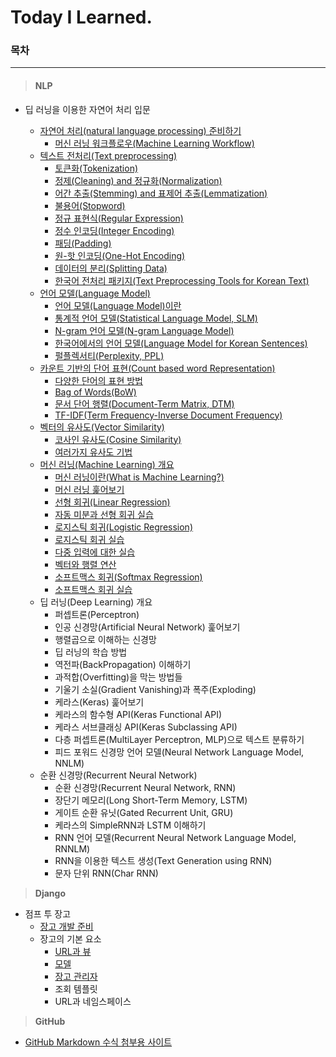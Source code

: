 # Today I Learned.
### 목차

---

> #### NLP

+ 딥 러닝을 이용한 자연어 처리 입문 

  + [자연어 처리(natural language processing) 준비하기](https://github.com/p-chanmin/TIL/blob/main/NLP/01-01.%20%EC%9E%90%EC%97%B0%EC%96%B4%20%EC%B2%98%EB%A6%AC(natural%20language%20processing)%20%EC%A4%80%EB%B9%84%ED%95%98%EA%B8%B0.md)
    + [머신 러닝 워크플로우(Machine Learning Workflow)](https://github.com/p-chanmin/TIL/blob/main/NLP/01-02.%20%EB%A8%B8%EC%8B%A0%20%EB%9F%AC%EB%8B%9D%20%EC%9B%8C%ED%81%AC%ED%94%8C%EB%A1%9C%EC%9A%B0.md)
  + [텍스트 전처리(Text preprocessing)](https://github.com/p-chanmin/TIL/blob/main/NLP/02-00.%20%ED%85%8D%EC%8A%A4%ED%8A%B8%20%EC%A0%84%EC%B2%98%EB%A6%AC(Text%20preprocessing).md)
    + [토큰화(Tokenization)](https://github.com/p-chanmin/TIL/blob/main/NLP/02-01.%20%ED%86%A0%ED%81%B0%ED%99%94(Tokenization).md)
    + [정제(Cleaning) and 정규화(Normalization)](https://github.com/p-chanmin/TIL/blob/main/NLP/02-02.%20%EC%A0%95%EC%A0%9C(Cleaning)%20and%20%EC%A0%95%EA%B7%9C%ED%99%94(Normalization).md)
    + [어간 추출(Stemming) and 표제어 추출(Lemmatization)](https://github.com/p-chanmin/TIL/blob/main/NLP/02-03.%20%EC%96%B4%EA%B0%84%20%EC%B6%94%EC%B6%9C(Stemming)%20and%20%ED%91%9C%EC%A0%9C%EC%96%B4%20%EC%B6%94%EC%B6%9C(Lemmatization).md)
    + [불용어(Stopword)](https://github.com/p-chanmin/TIL/blob/main/NLP/02-04.%20%EB%B6%88%EC%9A%A9%EC%96%B4(Stopword).md)
    + [정규 표현식(Regular Expression)](https://github.com/p-chanmin/TIL/blob/main/NLP/02-05.%20%EC%A0%95%EA%B7%9C%20%ED%91%9C%ED%98%84%EC%8B%9D(Regular%20Expression).md)
    + [정수 인코딩(Integer Encoding)](https://github.com/p-chanmin/TIL/blob/main/NLP/02-06.%20%EC%A0%95%EC%88%98%20%EC%9D%B8%EC%BD%94%EB%94%A9(Integer%20Encoding).md)
    + [패딩(Padding)](https://github.com/p-chanmin/TIL/blob/main/NLP/02-07.%20%ED%8C%A8%EB%94%A9(Padding).md)
    + [원-핫 인코딩(One-Hot Encoding)](https://github.com/p-chanmin/TIL/blob/main/NLP/02-08.%20%EC%9B%90-%ED%95%AB%20%EC%9D%B8%EC%BD%94%EB%94%A9(One-Hot%20Encoding).md)
    + [데이터의 분리(Splitting Data)](https://github.com/p-chanmin/TIL/blob/main/NLP/02-09.%20%EB%8D%B0%EC%9D%B4%ED%84%B0%EC%9D%98%20%EB%B6%84%EB%A6%AC(Splitting%20Data).md)
    + [한국어 전처리 패키지(Text Preprocessing Tools for Korean Text)](https://github.com/p-chanmin/TIL/blob/main/NLP/02-10.%20%ED%95%9C%EA%B5%AD%EC%96%B4%20%EC%A0%84%EC%B2%98%EB%A6%AC%20%ED%8C%A8%ED%82%A4%EC%A7%80(Text%20Preprocessing%20Tools%20for%20Korean%20Text).md)
  + [언어 모델(Language Model)](https://github.com/p-chanmin/TIL/blob/main/NLP/03-00.%20%EC%96%B8%EC%96%B4%20%EB%AA%A8%EB%8D%B8(Language%20Model).md)
    * [언어 모델(Language Model)이란](https://github.com/p-chanmin/TIL/blob/main/NLP/03-01.%20%EC%96%B8%EC%96%B4%20%EB%AA%A8%EB%8D%B8(Language%20Model)%EC%9D%B4%EB%9E%80.md)
    * [통계적 언어 모델(Statistical Language Model, SLM)](https://github.com/p-chanmin/TIL/blob/main/NLP/03-02.%20%ED%86%B5%EA%B3%84%EC%A0%81%20%EC%96%B8%EC%96%B4%20%EB%AA%A8%EB%8D%B8(Statistical%20Language%20Model%2C%20SLM).md)
    * [N-gram 언어 모델(N-gram Language Model)](https://github.com/p-chanmin/TIL/blob/main/NLP/03-03.%20N-gram%20%EC%96%B8%EC%96%B4%20%EB%AA%A8%EB%8D%B8(N-gram%20Language%20Model).md)
    * [한국어에서의 언어 모델(Language Model for Korean Sentences)](https://github.com/p-chanmin/TIL/blob/main/NLP/03-04.%20%ED%95%9C%EA%B5%AD%EC%96%B4%EC%97%90%EC%84%9C%EC%9D%98%20%EC%96%B8%EC%96%B4%20%EB%AA%A8%EB%8D%B8(Language%20Model%20for%20Korean%20Sentences).md)
    * [펄플렉서티(Perplexity, PPL)](https://github.com/p-chanmin/TIL/blob/main/NLP/03-05.%20%ED%8E%84%ED%94%8C%EB%A0%89%EC%84%9C%ED%8B%B0(Perplexity%2C%20PPL).md)
  + [카운트 기반의 단어 표현(Count based word Representation)](https://github.com/p-chanmin/TIL/blob/main/NLP/04-00.%20%EC%B9%B4%EC%9A%B4%ED%8A%B8%20%EA%B8%B0%EB%B0%98%EC%9D%98%20%EB%8B%A8%EC%96%B4%20%ED%91%9C%ED%98%84(Count%20based%20word%20Representation).md)
    * [다양한 단어의 표현 방법](https://github.com/p-chanmin/TIL/blob/main/NLP/04-01.%20%EB%8B%A4%EC%96%91%ED%95%9C%20%EB%8B%A8%EC%96%B4%EC%9D%98%20%ED%91%9C%ED%98%84%20%EB%B0%A9%EB%B2%95.md)
    * [Bag of Words(BoW)](https://github.com/p-chanmin/TIL/blob/main/NLP/04-02.%20Bag%20of%20Words(BoW).md)
    * [문서 단어 행렬(Document-Term Matrix, DTM)](https://github.com/p-chanmin/TIL/blob/main/NLP/04-03.%20%EB%AC%B8%EC%84%9C%20%EB%8B%A8%EC%96%B4%20%ED%96%89%EB%A0%AC(Document-Term%20Matrix%2C%20DTM).md)
    * [TF-IDF(Term Frequency-Inverse Document Frequency)](https://github.com/p-chanmin/TIL/blob/main/NLP/04-04.%20TF-IDF(Term%20Frequency-Inverse%20Document%20Frequency).md)
  + [벡터의 유사도(Vector Similarity)](https://github.com/p-chanmin/TIL/blob/main/NLP/05-00.%20%EB%B2%A1%ED%84%B0%EC%9D%98%20%EC%9C%A0%EC%82%AC%EB%8F%84(Vector%20Similarity).md)
    * [코사인 유사도(Cosine Similarity)](https://github.com/p-chanmin/TIL/blob/main/NLP/05-01.%20%EC%BD%94%EC%82%AC%EC%9D%B8%20%EC%9C%A0%EC%82%AC%EB%8F%84(Cosine%20Similarity).md)
    * [여러가지 유사도 기법](https://github.com/p-chanmin/TIL/blob/main/NLP/05-02.%20%EC%97%AC%EB%9F%AC%EA%B0%80%EC%A7%80%20%EC%9C%A0%EC%82%AC%EB%8F%84%20%EA%B8%B0%EB%B2%95.md)
  + [머신 러닝(Machine Learning) 개요](https://github.com/p-chanmin/TIL/blob/main/NLP/06-00.%20%EB%A8%B8%EC%8B%A0%20%EB%9F%AC%EB%8B%9D(Machine%20Learning)%20%EA%B0%9C%EC%9A%94.md)
    * [머신 러닝이란(What is Machine Learning?)](https://github.com/p-chanmin/TIL/blob/main/NLP/06-01.%20%EB%A8%B8%EC%8B%A0%20%EB%9F%AC%EB%8B%9D%EC%9D%B4%EB%9E%80(What%20is%20Machine%20Learning).md)
    * [머신 러닝 훑어보기](https://github.com/p-chanmin/TIL/blob/main/NLP/06-02.%20%EB%A8%B8%EC%8B%A0%20%EB%9F%AC%EB%8B%9D%20%ED%9B%91%EC%96%B4%EB%B3%B4%EA%B8%B0.md)
    * [선형 회귀(Linear Regression)](https://github.com/p-chanmin/TIL/blob/main/NLP/06-03.%20%EC%84%A0%ED%98%95%20%ED%9A%8C%EA%B7%80(Linear%20Regression).md)
    * [자동 미분과 선형 회귀 실습](https://github.com/p-chanmin/TIL/blob/main/NLP/06-04.%20%EC%9E%90%EB%8F%99%20%EB%AF%B8%EB%B6%84%EA%B3%BC%20%EC%84%A0%ED%98%95%20%ED%9A%8C%EA%B7%80%20%EC%8B%A4%EC%8A%B5.md)
    * [로지스틱 회귀(Logistic Regression)](https://github.com/p-chanmin/TIL/blob/main/NLP/06-05.%20%EB%A1%9C%EC%A7%80%EC%8A%A4%ED%8B%B1%20%ED%9A%8C%EA%B7%80(Logistic%20Regression).md)
    * [로지스틱 회귀 실습](https://github.com/p-chanmin/TIL/blob/main/NLP/06-06.%20%EB%A1%9C%EC%A7%80%EC%8A%A4%ED%8B%B1%20%ED%9A%8C%EA%B7%80%20%EC%8B%A4%EC%8A%B5.md)
    * [다중 입력에 대한 실습](https://github.com/p-chanmin/TIL/blob/main/NLP/06-07.%20%EB%8B%A4%EC%A4%91%20%EC%9E%85%EB%A0%A5%EC%97%90%20%EB%8C%80%ED%95%9C%20%EC%8B%A4%EC%8A%B5.md)
    * [벡터와 행렬 연산](https://github.com/p-chanmin/TIL/blob/main/NLP/06-08.%20%EB%B2%A1%ED%84%B0%EC%99%80%20%ED%96%89%EB%A0%AC%20%EC%97%B0%EC%82%B0.md)
    * [소프트맥스 회귀(Softmax Regression)](https://github.com/p-chanmin/TIL/blob/main/NLP/06-09.%20%EC%86%8C%ED%94%84%ED%8A%B8%EB%A7%A5%EC%8A%A4%20%ED%9A%8C%EA%B7%80(Softmax%20Regression).md)
    * [소프트맥스 회귀 실습](https://github.com/p-chanmin/TIL/blob/main/NLP/06-10.%20%EC%86%8C%ED%94%84%ED%8A%B8%EB%A7%A5%EC%8A%A4%20%ED%9A%8C%EA%B7%80%20%EC%8B%A4%EC%8A%B5.md)
  + 딥 러닝(Deep Learning) 개요
    * 퍼셉트론(Perceptron)
    * 인공 신경망(Artificial Neural Network) 훑어보기
    * 행렬곱으로 이해하는 신경망
    * 딥 러닝의 학습 방법
    * 역전파(BackPropagation) 이해하기
    * 과적합(Overfitting)을 막는 방법들
    * 기울기 소실(Gradient Vanishing)과 폭주(Exploding)
    * 케라스(Keras) 훑어보기
    * 케라스의 함수형 API(Keras Functional API)
    * 케라스 서브클래싱 API(Keras Subclassing API)
    * 다층 퍼셉트론(MultiLayer Perceptron, MLP)으로 텍스트 분류하기
    * 피드 포워드 신경망 언어 모델(Neural Network Language Model, NNLM)
  + 순환 신경망(Recurrent Neural Network)
    * 순환 신경망(Recurrent Neural Network, RNN)
    * 장단기 메모리(Long Short-Term Memory, LSTM)
    * 게이트 순환 유닛(Gated Recurrent Unit, GRU)
    * 케라스의 SimpleRNN과 LSTM 이해하기
    * RNN 언어 모델(Recurrent Neural Network Language Model, RNNLM)
    * RNN을 이용한 텍스트 생성(Text Generation using RNN)
    * 문자 단위 RNN(Char RNN) 



> **Django**

* 점프 투 장고
  * [장고 개발 준비](https://github.com/p-chanmin/TIL/blob/main/Django/1-00.%20%EC%9E%A5%EA%B3%A0%20%EA%B0%9C%EB%B0%9C%20%EC%A4%80%EB%B9%84.md)
  * 장고의 기본 요소
    * [URL과 뷰](https://github.com/p-chanmin/TIL/blob/main/Django/2-01.%20URL%EA%B3%BC%20%EB%B7%B0.md)
    * [모델](https://github.com/p-chanmin/TIL/blob/main/Django/2-02.%20%EB%AA%A8%EB%8D%B8.md)
    * [장고 관리자](https://github.com/p-chanmin/TIL/blob/main/Django/2-03.%20%EC%9E%A5%EA%B3%A0%20%EA%B4%80%EB%A6%AC%EC%9E%90.md)
    * 조회 템플릿
    * URL과 네임스페이스 



> **GitHub**

* [GitHub Markdown 수식 첨부용 사이트](https://latex.codecogs.com/)
